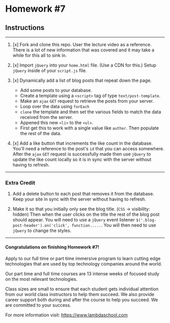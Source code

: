 # Homework #7

## Instructions
---
1. [x] Fork and clone this repo.  User the lecture video as a reference.  There is a lot of new information that was covered and it may take a while for this all to sink in.

2. [x] Import `jQuery` into your `home.html` file. (Use a CDN for this.)  Setup `jQuery` inside of your `script.js` file.


3. [x] Dynamically add a list of blog posts that repeat down the page.

	* Add some posts to your database.
	* Create a template using a `<script>` tag of type `text/post-template`.
	* Make an `ajax` `GET` request to retrieve the posts from your server.
	* Loop over the data using `forEach`
	* `clone` the template and then set the various fields to match the data received from the server.
	* Appened this new `<li>` to the `<ul>`.
	* First get this to work with a single value like `author`.  Then populate the rest of the data.

4. [x] Add a like button that increments the like count in the database.  You'll need a reference to the post's `id` that you can access somewhere.  After the `ajax` `GET` request is successfully made then use `jQuery` to update the like count locally so it is in sync with the server without having to refresh.

---

### Extra Credit

1. Add a delete button to each post that removes it from the database.  Keep your site in sync with the server without having to refresh.

2. Make it so that you initially only see the blog title. (`CSS` -> visibility: hidden) Then when the user clicks on the title the rest of the blog post should appear.  You will need to use a `jQuery` event listener `$('.blog-post-header').on('click', function.....`.  You will then need to use `jQuery` to change the styles.

---
#### Congratulations on finishing Homework #7!
Apply to our full time or part time immersive program to learn cutting edge technologies that are used by top technology companies around the world.

Our part time and full time courses are 13 intense weeks of focused study on the most relevant technologies.  

Class sizes are small to ensure that each student gets individual attention from our world class instructors to help them succeed.  We also provide career support both during and after the course to help you succeed.  We are committed to your success.

For more information visit: https://www.lambdaschool.com
